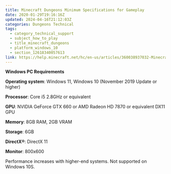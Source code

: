 ```yaml
---
title: Minecraft Dungeons Minimum Specifications for Gameplay
date: 2020-01-29T19:16:16Z
updated: 2024-04-16T21:12:03Z
categories: Dungeons Technical
tags:
  - category_technical_support
  - subject_how_to_play
  - title_minecraft_dungeons
  - platform_windows_10
  - section_12618340057613
link: https://help.minecraft.net/hc/en-us/articles/360038937032-Minecraft-Dungeons-Minimum-Specifications-for-Gameplay
---
```


**Windows PC Requirements** 

**Operating system**: Windows 11, Windows 10 (November 2019 Update or higher)

**Processor**: Core i5 2.8GHz or equivalent 

**GPU**: NVIDIA GeForce GTX 660 or AMD Radeon HD 7870 or equivalent DX11 GPU 

**Memory**: 8GB RAM, 2GB VRAM 

**Storage**: 6GB 

**DirectX®**: DirectX 11 

**Monitor**: 800x600 

Performance increases with higher-end systems. Not supported on Windows 10S.
